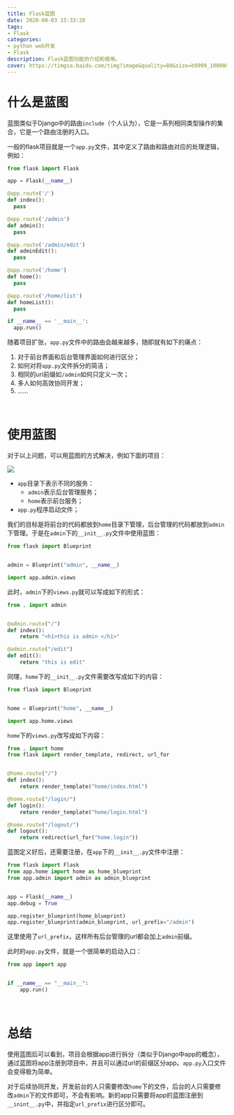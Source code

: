 ```yaml
---
title: Flask蓝图
date: 2020-08-03 15:33:28
tags:
- Flask
categories:
- python web开发
- Flask
description: Flask蓝图功能的介绍和使用。
cover: https://timgsa.baidu.com/timg?image&quality=80&size=b9999_10000&sec=1596450146150&di=93ca29c3c5343511eb59e24e03763483&imgtype=0&src=http%3A%2F%2Fwww.45fan.com%2Fupload%2F2018-12-10%2F19101690242527503074058584.png
---
```




# 什么是蓝图

蓝图类似于Django中的路由`include`（个人认为），它是一系列相同类型操作的集合，它是一个路由注册的入口。



一般的flask项目就是一个`app.py`文件，其中定义了路由和路由对应的处理逻辑，例如：

```python
from flask import Flask

app = Flask(__name__)

@app.route('/')
def index():
  pass

@app.route('/admin')
def admin():
  pass

@app.route('/admin/edit')
def adminEdit():
  pass

@app.route('/home')
def home():
  pass

@app.route('/home/list')
def homeList():
  pass

if __name__ == '__main__':
  app.run()
```



随着项目扩张，`app.py`文件中的路由会越来越多，随即就有如下的痛点：

1. 对于前台界面和后台管理界面如何进行区分；
2. 如何对将`app.py`文件拆分的简洁；
3. 相同的uri前缀如`/admin`如何只定义一次；
4. 多人如何高效协同开发；
5. ......



<br>



# 使用蓝图

对于以上问题，可以用蓝图的方式解决，例如下面的项目：

![](tree.png)

- `app`目录下表示不同的服务：
  - `admin`表示后台管理服务；
  - `home`表示前台服务；
- `app.py`程序启动文件；



我们的目标是将前台的代码都放到`home`目录下管理，后台管理的代码都放到`admin`下管理。于是在`admin`下的`__init__.py`文件中使用蓝图：

```python
from flask import Blueprint


admin = Blueprint("admin", __name__)

import app.admin.views
```



此时，`admin`下的`views.py`就可以写成如下的形式：

```python
from . import admin


@admin.route("/")
def index():
    return "<h1>this is admin </h1>"

@admin.route("/edit")
def edit():
    return "this is edit"
```



同理，`home`下的`__init__.py`文件需要改写成如下的内容：

```python
from flask import Blueprint


home = Blueprint("home", __name__)

import app.home.views
```



`home`下的`views.py`改写成如下内容：

```python
from . import home
from flask import render_template, redirect, url_for


@home.route("/")
def index():
    return render_template("home/index.html")

@home.route("/login/")
def login():
    return render_template("home/login.html")

@home.route("/logout/")
def logout():
    return redirect(url_for("home.login"))
```



蓝图定义好后，还需要注册，在`app`下的`__init__.py`文件中注册：

```python
from flask import Flask
from app.home import home as home_blueprint
from app.admin import admin as admin_blueprint


app = Flask(__name__)
app.debug = True

app.register_blueprint(home_blueprint)
app.register_blueprint(admin_blueprint, url_prefix="/admin")
```



这里使用了`url_prefix`，这样所有后台管理的url都会加上`admin`前缀。



此时的`app.py`文件，就是一个很简单的启动入口：

```python
from app import app


if __name__ == "__main__":
    app.run()
```



<br>



# 总结

使用蓝图后可以看到，项目会根据app进行拆分（类似于Django中app的概念），通过蓝图将app注册到项目中，并且可以通过url的前缀区分app。`app.py`入口文件会变得极为简单。



对于后续协同开发，开发前台的人只需要修改`home`下的文件，后台的人只需要修改`admin`下的文件即可，不会有影响。新的app只需要将app的蓝图注册到`__inint__.py`中，并指定`url_prefix`进行区分即可。





